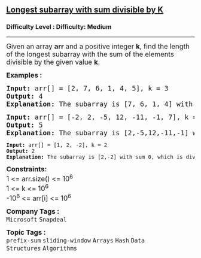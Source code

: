 <h2><a href="https://www.geeksforgeeks.org/problems/longest-subarray-with-sum-divisible-by-k1259/1">Longest subarray with sum divisible by K</a></h2><h3>Difficulty Level : Difficulty: Medium</h3><hr><div class="problems_problem_content__Xm_eO"><p><span style="font-size: 18px;">Given an array <strong>arr</strong> and a positive integer <strong>k</strong>, find the length of the longest subarray with the sum of the elements divisible by the given value <strong>k</strong>.</span></p>
<p><span style="font-size: 18px;"><strong>Examples :</strong></span></p>
<pre><span style="font-size: 18px;"><strong>Input: </strong>arr[] = [2, 7, 6, 1, 4, 5], k = 3
<strong>Output:</strong> 4
<strong>Explanation: </strong>The subarray is [7, 6, 1, 4] with sum 18, which is divisible by 3.</span></pre>
<pre><span style="font-size: 18px;"><strong>Input: </strong>arr[] = [-2, 2, -5, 12, -11, -1, 7], k = 3
<strong>Output:</strong> 5
<strong>Explanation: </strong>The subarray is [2,-5,12,-11,-1] with sum -3, which is divisible by 3.<br></span></pre>
<pre><strong>Input: </strong>arr[] = [1, 2, -2], k = 2
<strong>Output:</strong> 2
<strong>Explanation: </strong>The subarray is [2,-2] with sum 0, which is divisible by 2.</pre>
<p><span style="font-size: 18px;"><strong>Constraints:</strong><br>1 &lt;= arr.size() &lt;= 10<sup>6</sup><br>1 &lt;= k &lt;= 10<sup>6</sup><br>-10<sup>6</sup> &lt;= arr[i] </span><span style="font-size: 18px;">&lt;= 10<sup>6</sup></span>&nbsp;</p></div><p><span style=font-size:18px><strong>Company Tags : </strong><br><code>Microsoft</code>&nbsp;<code>Snapdeal</code>&nbsp;<br><p><span style=font-size:18px><strong>Topic Tags : </strong><br><code>prefix-sum</code>&nbsp;<code>sliding-window</code>&nbsp;<code>Arrays</code>&nbsp;<code>Hash</code>&nbsp;<code>Data Structures</code>&nbsp;<code>Algorithms</code>&nbsp;